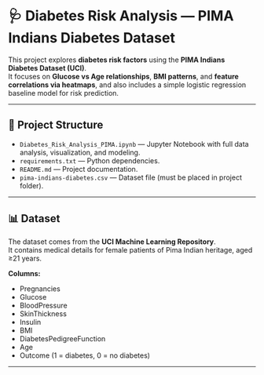 # 🩺 Diabetes Risk Analysis — PIMA Indians Diabetes Dataset

This project explores **diabetes risk factors** using the **PIMA Indians Diabetes Dataset (UCI)**.  
It focuses on **Glucose vs Age relationships**, **BMI patterns**, and **feature correlations via heatmaps**, and also includes a simple logistic regression baseline model for risk prediction.  

---

## 📂 Project Structure
- `Diabetes_Risk_Analysis_PIMA.ipynb` — Jupyter Notebook with full data analysis, visualization, and modeling.  
- `requirements.txt` — Python dependencies.  
- `README.md` — Project documentation.  
- `pima-indians-diabetes.csv` — Dataset file (must be placed in project folder).  

---

## 📊 Dataset
The dataset comes from the **UCI Machine Learning Repository**.  
It contains medical details for female patients of Pima Indian heritage, aged ≥21 years.  

**Columns:**
- Pregnancies  
- Glucose  
- BloodPressure  
- SkinThickness  
- Insulin  
- BMI  
- DiabetesPedigreeFunction  
- Age  
- Outcome (1 = diabetes, 0 = no diabetes)  

---




